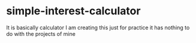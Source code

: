 # simple-interest-calculator
It is basically calculator I am creating this just for practice it has nothing to do with the projects of mine
